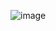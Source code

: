 ![image](https://github.com/rajathkannabiran/SQL-Practice/assets/43930076/ef5b044e-8616-4c3c-97ea-83501606cd2a)
